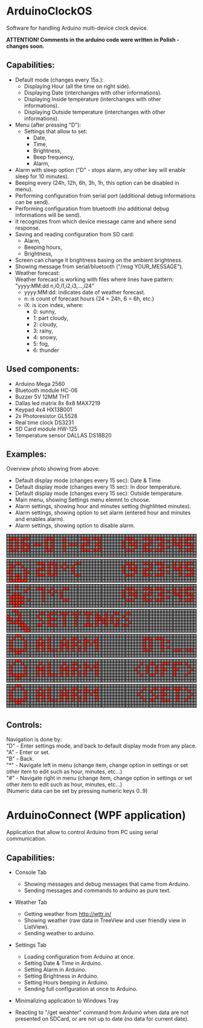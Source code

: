 # ArduinoClockOS
Software for handling Arduino multi-device clock device.

**ATTENTION! Comments in the arduino code were written in Polish - changes soon.**

## Capabilities:

- Default mode (changes every 15s.):
  - Displaying Hour (all the time on right side).
  - Displaying Date (interchanges with other informations).
  - Displaying Inside temperature (interchanges with other informations).
  - Displaying Outside temperature (interchanges with other informations).
- Menu (after pressing "D"):
  - Settings that allow to set:
    - Date,
    - Time,
    - Brightness,
    - Beep frequency,
    - Alarm,
- Alarm with sleep option ("D" - stops alarm, any other key will enable sleep for 10 minutes).
- Beeping every (24h, 12h, 6h, 3h, 1h, this option can be disabled in menu).
- Performing configuration from serial port (additional debug informations can be send).
- Performing configuration from bluetooth (no additional debug informations will be send).
- It recognizes from which device message came and where send response.
- Saving and reading configuration from SD card:
  - Alarm,
  - Beeping hours,
  - Brightness,
- Screen can change it brightness basing on the ambient brightness.
- Showing message from serial/bluetooth ("/msg YOUR_MESSAGE").
- Weather forecast:  
  Weather forecast is working with files where lines have pattern: "yyyy:MM:dd n,i0,i1,i2,i3,...,i24"  
  - yyyy:MM:dd: indicates date of weather forecast.
  - n: is count of forecast hours (24 = 24h, 6 = 6h, etc.)
  - iX: is icon index, where:
    - 0: sunny,
    - 1: part cloudy,
    - 2: cloudy,
    - 3: rainy,
    - 4: snowy,
    - 5: fog,
    - 6: thunder

## Used components:

- Arduino Mega 2560
- Bluetooth module HC-06
- Buzzer 5V 12MM THT
- Dallas led matrix 8x 8x8 MAX7219
- Keypad 4x4 HX13B001
- 2x Photoresistor GL5528
- Real time clock DS3231
- SD Card module HW-125
- Temperature sensor DALLAS DS18B20

## Examples:

Overview photo showing from above:
- Default display mode (changes every 15 sec): Date & Time
- Default display mode (changes every 15 sec): In door temperature.
- Default display mode (changes every 15 sec): Outside temperature.
- Main menu, showing Settings menu elemnt to choose.
- Alarm settings, showing hour and minutes setting (highlihted minutes).
- Alarm settings, showing option to set alarm (entered hour and minutes and enables alarm).
- Alarm settings, showing option to disable alarm.

![Arduino default date and time (Images/arduino_default_datetime.png)](Images/arduino_default_datetime.png)
![Arduino default temperature in (Images/arduino_default_intemp.png)](Images/arduino_default_intemp.png)
![Arduino default temperature out (Images/arduino_default_outtemp.png)](Images/arduino_default_outtemp.png)
![Arduino main menu - settings item (Images/arduino_menu_settings.png)](Images/arduino_menu_settings.png)
![Arduino settings - alarm setting minutes (Images/arduino_settings_alarm.png)](Images/arduino_settings_alarm.png)
![Arduino settings - alarm disable option (Images/arduino_settings_alarm_disable.png)](Images/arduino_settings_alarm_disable.png)
![Arduino settings - alarm set option (Images/arduino_settings_alarm_set.png)](Images/arduino_settings_alarm_set.png)

## Controls:

Navigation is done by:  
"D" - Enter settings mode, and back to default display mode from any place.  
"A" - Enter or set.  
"B" - Back.  
"*" - Navigate left in menu (change item, change option in settings or set other item to edit such as hour, minutes, etc...)  
"#" - Navigate right in menu (change item, change option in settings or set other item to edit such as hour, minutes, etc...)  
(Numeric data can be set by pressing numeric keys 0..9)  

# ArduinoConnect (WPF application)

Application that allow to control Arduino from PC using serial communication.

## Capabilities:

- Console Tab
  - Showing messages and debug messages that came from Arduino.
  - Sending messages and commands to arduino as pure text.

- Weather Tab
  - Getting weather from http://wttr.in/
  - Showing weather (raw data in TreeView and user friendly view in ListView).
  - Sending weather to arduino.

- Settings Tab
  - Loading configuration from Arduino at once.
  - Setting Date & Time in Arduino.
  - Setting Alarm in Arduino.
  - Setting Brightness in Arduino.
  - Setting Hours beeping in Arduino.
  - Sending full configuration at once to Arduino.

- Minimalizing application to Windows Tray
- Reacting to "/get weahter" command from Arduino when data are not presented on SDCard, or are not up to date (no data for current date).
